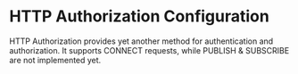 # HTTP Authorization Configuration

HTTP Authorization provides yet another method for authentication and authorization. It supports CONNECT requests, while PUBLISH & SUBSCRIBE are not implemented yet.
